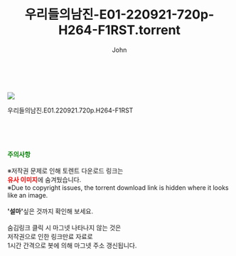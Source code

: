 ﻿---
layout: post
title:  "    우리들의남진-E01-220921-720p-H264-F1RST.torrent"
author: John
categories: [ TV ]
tags: [  ]
image: https://torrentrj55.com/uploadfile/full/23e89de9e52f69fc9c4bc47ab4519499b7bd393b.jpg 
description: "    우리들의남진-E01-220921-720p-H264-F1RST torrent 정보 공유"
toc: true
toc_sticky: true
---

<br>
<p><img src="https://torrentrj55.com/uploadfile/full/23e89de9e52f69fc9c4bc47ab4519499b7bd393b.jpg"/></p>
 우리들의남진.E01.220921.720p.H264-F1RST  
    
<br><br><br>
<p data-ke-size="size16"><b><span style="color: green;">주의사항</span></b><br /><br />※저작권 문제로 인해 토렌트 다운로드 링크는<br /><b><span style="color: red;">유사 이미지</span></b>에 숨겨뒀습니다.<br />※Due to copyright issues, the torrent download link is hidden where it looks like an image.<br /><br /><b>'설마'</b>싶은 것까지 확인해 보세요.<br /><br />숨김링크 클릭 시 마그넷 나타나지 않는 것은<br />저작권으로 인한 링크만료 자료로<br />1시간 간격으로 봇에 의해 마그넷 주소 갱신됩니다.</p>
